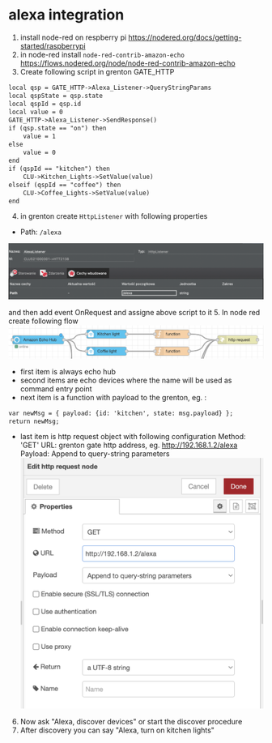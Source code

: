 # alexa integration
1. install node-red on respberry pi https://nodered.org/docs/getting-started/raspberrypi
2. in node-red install `node-red-contrib-amazon-echo` https://flows.nodered.org/node/node-red-contrib-amazon-echo
3. Create following script in grenton GATE_HTTP
```
local qsp = GATE_HTTP->Alexa_Listener->QueryStringParams
local qspState = qsp.state
local qspId = qsp.id
local value = 0
GATE_HTTP->Alexa_Listener->SendResponse()
if (qsp.state == "on") then
	value = 1
else 
	value = 0
end
if (qspId == "kitchen") then
	CLU->Kitchen_Lights->SetValue(value)
elseif (qspId == "coffee") then
	CLU->Coffee_Lights->SetValue(value)
end
```
4. in grenton create `HttpListener` with following properties
- Path: `/alexa`

![HttpListener object](http-listener.png "HttpListener object in grenton")

and then add event OnRequest and assigne above script to it
5. In node red create following flow
![NodeRed flow](node-red-flow.png "NodeRed alexa flow")

- first item is always echo hub
- second items are echo devices where the name will be used as command entry point
- next item is a function with payload to the grenton, eg. :
```
var newMsg = { payload: {id: 'kitchen', state: msg.payload} };
return newMsg;
```
- last item is http request object with following configuration
Method: 'GET'
URL: grenton gate http address, eg. http://192.168.1.2/alexa
Payload: Append to query-string parameters
![NodeRed http request](node-red-http-request.png "NodeRed http request object to grenton")

6. Now ask "Alexa, discover devices" or start the discover procedure
7. After discovery you can say "Alexa, turn on kitchen lights"
